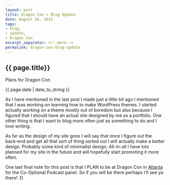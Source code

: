 ```yaml
---
layout: post
title: Dragon Con + Blog Update
date: August 16, 2015
tags:
- blog,
- update,
- Dragon Con
excerpt_separator: <!--more-->
permalink: dragon-con-blog-update
---
```

<h2 class="post-h2">{{ page.title}}</h2>
<p class="post-sub-desc"><span>Plans for Dragon Con</span></p>
<p class="post-date"><span>{{ page.date | date_to_string }}</span></p>
<!--more-->
<p class="single-post">
As I have mentioned in the last post I made just a little bit ago I mentioned that I was working on learning how to make WordPress themes. I started actually working on a theme mostly out of boredom but also because I figured that I should have an actual site designed by me as a portfolio. One other thing is that I want to blog more often just as something to do and I love writing.
</p>
<p class="single-post">
As far as the design of my site goes I will say that once I figure out the back-end and get all that sort of thing sorted out I will actually make a better design. Probably some kind of minimalist design; All-in-all I have lots planned for my site in the future and will hopefully start promoting it more often.
</p>
<p class="single-post">
One last final note for this post is that I PLAN to be at Dragon Con in <a class="zem_slink" title="Atlanta" href="http://www.atlantaga.gov/" target="_blank" rel="homepage">Atlanta</a> for the Co-Optional Podcast panel. So if you will be there perhaps I’ll see ya there! :D
</p>